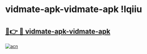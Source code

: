 # vidmate-apk-vidmate-apk !lqiiu

# <h2><a href="https://epd77v.esa.edu.pl?title=vidmate-apk-vidmate-apk&ref=lqiiu">🔗👉 🔴 vidmate-apk-vidmate-apk</a></h2>

[![acn](https://github.com/user-attachments/assets/0f9c940e-d8b0-45ae-aac7-cd30a18b3e1c)](https://epd77v.esa.edu.pl?title=vidmate-apk-vidmate-apk&ref=lqiiu)

